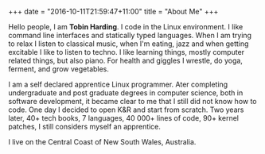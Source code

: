 +++
date = "2016-10-11T21:59:47+11:00"
title = "About Me"
+++

Hello people, I am **Tobin Harding**. I code in the Linux
environment. I like command line interfaces and statically typed
languages. When I am trying to relax I listen to classical music, when
I'm eating, jazz and when getting excitable I like to listen to
techno.  I like learning things, mostly computer related things, but
also piano. For health and giggles I wrestle, do yoga, ferment, and
grow vegetables.

I am a self declared apprentice Linux programmer. Ater completing
undergraduate and post graduate degrees in computer science, both in
software development, it became clear to me that I still did not know
how to code. One day I decided to open K&R and start from scratch. Two
years later, 40+ tech books, 7 languages, 40 000+ lines of code, 90+
kernel patches, I still considers myself an apprentice.

I live on the Central Coast of New South Wales, Australia.
